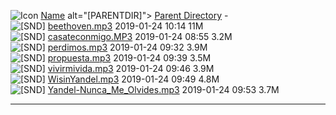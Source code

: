<img src="/icons/blank.gif" alt="Icon "> <a href="?C=N;O=D">Name</a>
alt="[PARENTDIR]"> <a href="/">Parent Directory</a>                                 -   
<img src="/icons/sound2.gif" alt="[SND]"> <a href="beethoven.mp3">beethoven.mp3</a>               2019-01-24 10:14   11M  
<img src="/icons/sound2.gif" alt="[SND]"> <a href="casateconmigo.MP3">casateconmigo.MP3</a>           2019-01-24 08:55  3.2M  
<img src="/icons/sound2.gif" alt="[SND]"> <a href="perdimos.mp3">perdimos.mp3</a>                2019-01-24 09:32  3.9M  
<img src="/icons/sound2.gif" alt="[SND]"> <a href="propuesta.mp3">propuesta.mp3</a>               2019-01-24 09:39  3.5M  
<img src="/icons/sound2.gif" alt="[SND]"> <a href="vivirmivida.mp3">vivirmivida.mp3</a>             2019-01-24 09:46  3.9M  
<img src="/icons/sound2.gif" alt="[SND]"> <a href="WisinYandel.mp3">WisinYandel.mp3</a>             2019-01-24 09:49  4.8M  
<img src="/icons/sound2.gif" alt="[SND]"> <a href="Yandel-Nunca_Me_Olvides.mp3">Yandel-Nunca_Me_Olvides.mp3</a> 2019-01-24 09:53  3.7M  
<hr>
